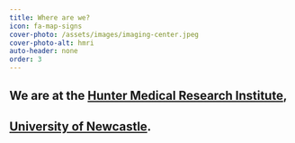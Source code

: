 ```yaml
---
title: Where are we?
icon: fa-map-signs
cover-photo: /assets/images/imaging-center.jpeg 
cover-photo-alt: hmri
auto-header: none
order: 3
---
```


## We are at the [Hunter Medical Research Institute](https://hmri.org.au/), 
## [University of Newcastle](https://www.newcastle.edu.au/).

